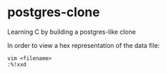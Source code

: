 # postgres-clone
Learning C by building a postgres-like clone

In order to view a hex representation of the data file:

```
vim <filename>
:%!xxd
```